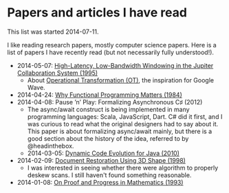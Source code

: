 # Papers and articles I have read

This list was started 2014-07-11.

I like reading research papers, mostly computer science papers. Here is a list of papers I have recently read (but not necessarily fully understood!).



- 2014-05-07: [High-Latency, Low-Bandwidth Windowing in the Jupiter Collaboration System (1995)](http://lively-kernel.org/repository/webwerkstatt/!svn/bc/15693/projects/Collaboration/paper/Jupiter.pdf)
  - About [Operational Transformation (OT)](http://en.wikipedia.org/wiki/Operational_transformation), the inspiration for Google Wave.
- 2014-04-24: [Why Functional Programming Matters (1984)](https://www.cs.kent.ac.uk/people/staff/dat/miranda/whyfp90.pdf)
- 2014-04-08: Pause ’n’ Play: Formalizing Asynchronous C♯ (2012)
  - The async/await construct is being implemented in many programming languages: Scala, JavaScript, Dart. C# did it first, and I was curious to read what the original designers had to say about it. This paper is about formalizing async/await mainly, but there is a good section about the history of the idea, referred to by @headinthebox.
  - 2014-03-05: [Dynamic Code Evolution for Java (2010)](http://ssw.jku.at/Research/Papers/Wuerthinger10a/Wuerthinger10a.pdf)
- 2014-02-09: [Document Restoration Using 3D Shape (1998)](https://www.comp.nus.edu.sg/~brown/pdf/iccv01_brown.pdf)
  - I was interested in seeing whether there were algorithm to properly deskew scans. I still haven't found something reasonable.
- 2014-01-08: [On Proof and Progress in Mathematics (1993)](http://arxiv.org/pdf/math/9404236v1.pdf)
